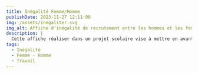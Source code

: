 ```yaml
---
title: Inégalité Femme/Homme
publishDate: 2023-11-27 12:11:00
img: /assets/inegaliter.svg
img_alt: Affiche d'inégalité de recrutement entre les hommes et les femmes.
description: |
  Cette affiche réaliser dans un projet scolaire vise à mettre en avant les inégalités flagrantes de recrutement entre hommes et femmes dans des différents secteurs, cette affiche était à but de support.
tags:
  - Inégalité
  - Femme - Homme
  - Travail
---
```



